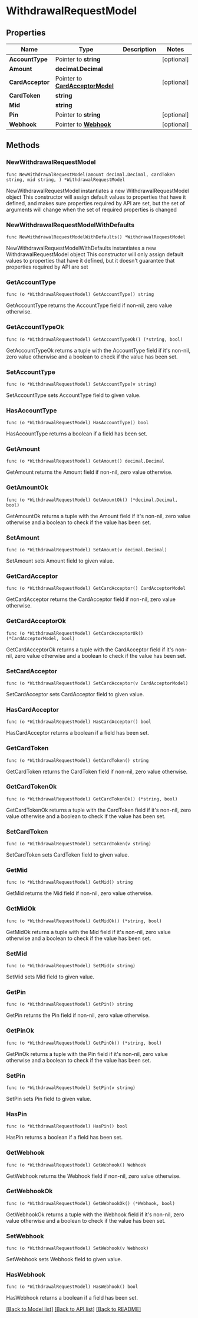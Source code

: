 # WithdrawalRequestModel

## Properties

Name | Type | Description | Notes
------------ | ------------- | ------------- | -------------
**AccountType** | Pointer to **string** |  | [optional] 
**Amount** | **decimal.Decimal** |  | 
**CardAcceptor** | Pointer to [**CardAcceptorModel**](CardAcceptorModel.md) |  | [optional] 
**CardToken** | **string** |  | 
**Mid** | **string** |  | 
**Pin** | Pointer to **string** |  | [optional] 
**Webhook** | Pointer to [**Webhook**](Webhook.md) |  | [optional] 

## Methods

### NewWithdrawalRequestModel

`func NewWithdrawalRequestModel(amount decimal.Decimal, cardToken string, mid string, ) *WithdrawalRequestModel`

NewWithdrawalRequestModel instantiates a new WithdrawalRequestModel object
This constructor will assign default values to properties that have it defined,
and makes sure properties required by API are set, but the set of arguments
will change when the set of required properties is changed

### NewWithdrawalRequestModelWithDefaults

`func NewWithdrawalRequestModelWithDefaults() *WithdrawalRequestModel`

NewWithdrawalRequestModelWithDefaults instantiates a new WithdrawalRequestModel object
This constructor will only assign default values to properties that have it defined,
but it doesn't guarantee that properties required by API are set

### GetAccountType

`func (o *WithdrawalRequestModel) GetAccountType() string`

GetAccountType returns the AccountType field if non-nil, zero value otherwise.

### GetAccountTypeOk

`func (o *WithdrawalRequestModel) GetAccountTypeOk() (*string, bool)`

GetAccountTypeOk returns a tuple with the AccountType field if it's non-nil, zero value otherwise
and a boolean to check if the value has been set.

### SetAccountType

`func (o *WithdrawalRequestModel) SetAccountType(v string)`

SetAccountType sets AccountType field to given value.

### HasAccountType

`func (o *WithdrawalRequestModel) HasAccountType() bool`

HasAccountType returns a boolean if a field has been set.

### GetAmount

`func (o *WithdrawalRequestModel) GetAmount() decimal.Decimal`

GetAmount returns the Amount field if non-nil, zero value otherwise.

### GetAmountOk

`func (o *WithdrawalRequestModel) GetAmountOk() (*decimal.Decimal, bool)`

GetAmountOk returns a tuple with the Amount field if it's non-nil, zero value otherwise
and a boolean to check if the value has been set.

### SetAmount

`func (o *WithdrawalRequestModel) SetAmount(v decimal.Decimal)`

SetAmount sets Amount field to given value.


### GetCardAcceptor

`func (o *WithdrawalRequestModel) GetCardAcceptor() CardAcceptorModel`

GetCardAcceptor returns the CardAcceptor field if non-nil, zero value otherwise.

### GetCardAcceptorOk

`func (o *WithdrawalRequestModel) GetCardAcceptorOk() (*CardAcceptorModel, bool)`

GetCardAcceptorOk returns a tuple with the CardAcceptor field if it's non-nil, zero value otherwise
and a boolean to check if the value has been set.

### SetCardAcceptor

`func (o *WithdrawalRequestModel) SetCardAcceptor(v CardAcceptorModel)`

SetCardAcceptor sets CardAcceptor field to given value.

### HasCardAcceptor

`func (o *WithdrawalRequestModel) HasCardAcceptor() bool`

HasCardAcceptor returns a boolean if a field has been set.

### GetCardToken

`func (o *WithdrawalRequestModel) GetCardToken() string`

GetCardToken returns the CardToken field if non-nil, zero value otherwise.

### GetCardTokenOk

`func (o *WithdrawalRequestModel) GetCardTokenOk() (*string, bool)`

GetCardTokenOk returns a tuple with the CardToken field if it's non-nil, zero value otherwise
and a boolean to check if the value has been set.

### SetCardToken

`func (o *WithdrawalRequestModel) SetCardToken(v string)`

SetCardToken sets CardToken field to given value.


### GetMid

`func (o *WithdrawalRequestModel) GetMid() string`

GetMid returns the Mid field if non-nil, zero value otherwise.

### GetMidOk

`func (o *WithdrawalRequestModel) GetMidOk() (*string, bool)`

GetMidOk returns a tuple with the Mid field if it's non-nil, zero value otherwise
and a boolean to check if the value has been set.

### SetMid

`func (o *WithdrawalRequestModel) SetMid(v string)`

SetMid sets Mid field to given value.


### GetPin

`func (o *WithdrawalRequestModel) GetPin() string`

GetPin returns the Pin field if non-nil, zero value otherwise.

### GetPinOk

`func (o *WithdrawalRequestModel) GetPinOk() (*string, bool)`

GetPinOk returns a tuple with the Pin field if it's non-nil, zero value otherwise
and a boolean to check if the value has been set.

### SetPin

`func (o *WithdrawalRequestModel) SetPin(v string)`

SetPin sets Pin field to given value.

### HasPin

`func (o *WithdrawalRequestModel) HasPin() bool`

HasPin returns a boolean if a field has been set.

### GetWebhook

`func (o *WithdrawalRequestModel) GetWebhook() Webhook`

GetWebhook returns the Webhook field if non-nil, zero value otherwise.

### GetWebhookOk

`func (o *WithdrawalRequestModel) GetWebhookOk() (*Webhook, bool)`

GetWebhookOk returns a tuple with the Webhook field if it's non-nil, zero value otherwise
and a boolean to check if the value has been set.

### SetWebhook

`func (o *WithdrawalRequestModel) SetWebhook(v Webhook)`

SetWebhook sets Webhook field to given value.

### HasWebhook

`func (o *WithdrawalRequestModel) HasWebhook() bool`

HasWebhook returns a boolean if a field has been set.


[[Back to Model list]](../README.md#documentation-for-models) [[Back to API list]](../README.md#documentation-for-api-endpoints) [[Back to README]](../README.md)


